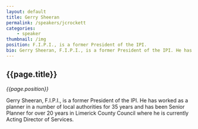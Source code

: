 ```yaml
---
layout: default
title: Gerry Sheeran
permalink: /speakers/jcrockett
categories: 
    - speaker
thumbnail: /img
position: F.I.P.I., is a former President of the IPI.
bio: Gerry Sheeran, F.I.P.I., is a former President of the IPI. He has worked as a planner in a number of local authorities for 35 years and has been Senior Planner for over 20 years in Limerick County Council where he is currently Acting Director of Services.
---
```


## {{page.title}}
<i>{{page.position}}</i>

<p>Gerry Sheeran, F.I.P.I., is a former President of the IPI. He has worked as a planner in a number of local authorities for 35 years and has been Senior Planner for over 20 years in Limerick County Council where he is currently Acting Director of Services.</p>